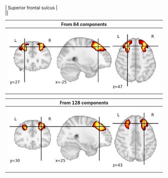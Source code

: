 | Superior frontal sulcus |  
||

| From 64 components |
|:---:|
| ![Component 64](../64/final/0.jpg "From component 64: Superior frontal sulcus") |  

| From 128 components |
|:---:|
| ![Component 128](../128/final/8.jpg "From component 128: Superior frontal sulcus") |
